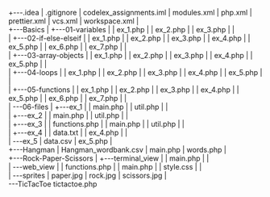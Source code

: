 +---.idea
|       .gitignore
|       codelex_assignments.iml
|       modules.xml
|       php.xml
|       prettier.xml
|       vcs.xml
|       workspace.xml
|       
+---Basics
|   +---01-variables
|   |       ex_1.php
|   |       ex_2.php
|   |       ex_3.php
|   |       
|   +---02-if-else-elseif
|   |       ex_1.php
|   |       ex_2.php
|   |       ex_3.php
|   |       ex_4.php
|   |       ex_5.php
|   |       ex_6.php
|   |       ex_7.php
|   |       
|   +---03-array-objects
|   |       ex_1.php
|   |       ex_2.php
|   |       ex_3.php
|   |       ex_4.php
|   |       ex_5.php
|   |       
|   +---04-loops
|   |       ex_1.php
|   |       ex_2.php
|   |       ex_3.php
|   |       ex_4.php
|   |       ex_5.php
|   |       
|   +---05-functions
|   |       ex_1.php
|   |       ex_2.php
|   |       ex_3.php
|   |       ex_4.php
|   |       ex_5.php
|   |       ex_6.php
|   |       ex_7.php
|   |       
|   \---06-files
|       +---ex_1
|       |       main.php
|       |       util.php
|       |       
|       +---ex_2
|       |       main.php
|       |       util.php
|       |       
|       +---ex_3
|       |       functions.php
|       |       main.php
|       |       util.php
|       |       
|       +---ex_4
|       |       data.txt
|       |       ex_4.php
|       |       
|       \---ex_5
|               data.csv
|               ex_5.php
|               
+---Hangman
|       Hangman_wordbank.csv
|       main.php
|       words.php
|       
+---Rock-Paper-Scissors
|   +---terminal_view
|   |       main.php
|   |       
|   \---web_view
|       |   functions.php
|       |   main.php
|       |   style.css
|       |   
|       \---sprites
|               paper.jpg
|               rock.jpg
|               scissors.jpg
|               
\---TicTacToe
        tictactoe.php
        
